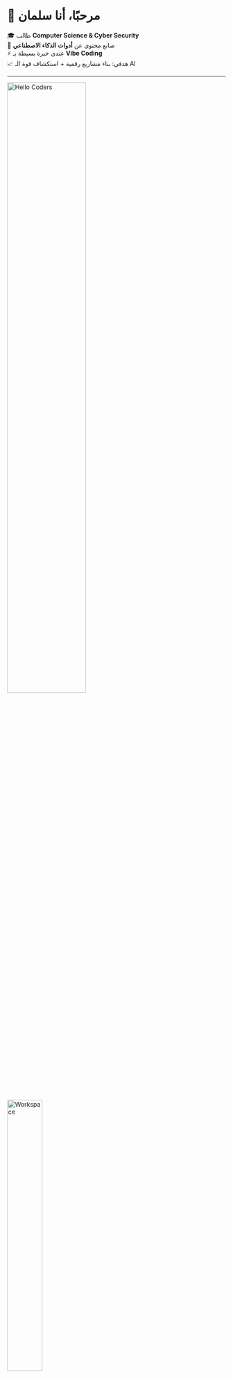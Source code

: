# 👋 مرحبًا، أنا سلمان  

🎓 طالب **Computer Science & Cyber Security**  
🤖 صانع محتوى عن **أدوات الذكاء الاصطناعي**  
⚡ عندي خبرة بسيطة بـ **Vibe Coding**  
📈 هدفي: بناء مشاريع رقمية + استكشاف قوة الـ AI  

---

<img src="https://github.com/SP-XD/SP-XD/blob/main/images/hellocoders_rounded.gif?raw=true" alt="Hello Coders" width="60%"/>  
<br>  
<img src="https://github.com/SP-XD/SP-XD/blob/main/images/dev-working_rounded.gif?raw=true" alt="Workspace"  width="40%"/>  

---

### 🎶 مشغول بالكود + Vibing to :
[![Spotify](https://spotify-readme.sp-xd.vercel.app/api/spotify)](https://open.spotify.com/user/somnathpaul)  

---

### 📊 GitHub Stats  
![Profile Views](https://komarev.com/ghpvc/?username=SP-XD&style=flat&color=orange&label=PROFILE+VIEWS)  
![Hits](https://hits.seeyoufarm.com/api/count/incr/badge.svg?url=https%3A%2F%2Fgithub.com%2FSP-XD&count_bg=%2379C83D&title_bg=%23555555&icon=mediafire.svg&icon_color=%23E7E7E7&title=HITS&edge_flat=false)  

---

### 🚀 أهدافي الحالية:
- تطوير مهارتي في **الذكاء الاصطناعي و الـ AI Agents**  
- نشر محتوى تعليمي قصير عن **أدوات الذكاء الاصطناعي** على TikTok و Instagram  
- بناء مشاريع SaaS و MVP باستخدام **Vibe Coding + n8n + AI tools**  

---

✨ *"Coding. Creating. Vibing with AI."*  
